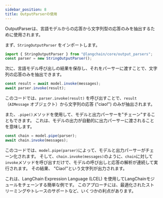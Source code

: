 ```yaml
---
sidebar_position: 8
title: OutputParserの使用
---
```


OutputParserは、言語モデルからの応答から文字列型の応答のみを抽出するために使用されます。

まず、`StringOutputParser` をインポートします。


```js
import { StringOutputParser } from "@langchain/core/output_parsers";
const parser = new StringOutputParser();
```

次に、言語モデル呼び出しの結果を保存し、それをパーサーに渡すことで、文字列の応答のみを抽出できます。

```js
const result = await model.invoke(messages);
await parser.invoke(result); 
```

このコードでは、`parser.invoke(result)` を呼び出すことで、`result`（`AIMessage` オブジェクト）から文字列の応答 ("ciao!") のみが抽出されます。

また、`.pipe()`メソッドを使用して、モデルと出力パーサーを"チェーン"することもできます。
これは、モデルの出力が自動的に出力パーサーに渡されることを意味します。

```js
const chain = model.pipe(parser);
await chain.invoke(messages);
```

このコードでは、`model.pipe(parser)`によって、モデルと出力パーサーがチェーン化されます。
そして、`chain.invoke(messages)`のように、`chain`に対して`invoke`メソッドを呼び出すだけで、モデルの呼び出しと応答の解析が連続して実行されます。
その結果、 "Ciao!"という文字列が出力されます。 

これは、LangChain Expression Language (LCEL) を使用してLangChainモジュールをチェーンする簡単な例です。
このアプローチには、最適化されたストリーミングやトレースのサポートなど、いくつかの利点があります。 
